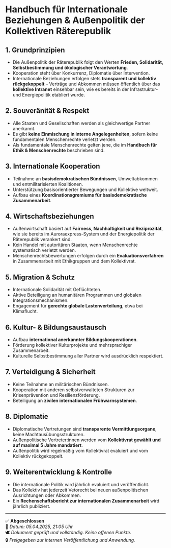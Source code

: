 # Handbuch für Internationale Beziehungen & Außenpolitik der Kollektiven Räterepublik

## 1. Grundprinzipien
- Die Außenpolitik der Räterepublik folgt den Werten **Frieden, Solidarität, Selbstbestimmung und ökologischer Verantwortung**.
- Kooperation steht über Konkurrenz, Diplomatie über Intervention.
- Internationale Beziehungen erfolgen stets **transparent und kollektiv rückgekoppelt** – Verträge und Abkommen müssen öffentlich über das **kollektive Intranet** einsehbar sein, wie es bereits in der Infrastruktur- und Energiepolitik etabliert wurde.

## 2. Souveränität & Respekt
- Alle Staaten und Gesellschaften werden als gleichwertige Partner anerkannt.
- Es gibt **keine Einmischung in interne Angelegenheiten**, sofern keine fundamentalen Menschenrechte verletzt werden.
- Als fundamentale Menschenrechte gelten jene, die im **Handbuch für Ethik & Menschenrechte** beschrieben sind.

## 3. Internationale Kooperation
- Teilnahme an **basisdemokratischen Bündnissen**, Umweltabkommen und entmilitarisierten Koalitionen.
- Unterstützung basisorientierter Bewegungen und Kollektive weltweit.
- Aufbau eines **Koordinationsgremiums für basisdemokratische Zusammenarbeit**.

## 4. Wirtschaftsbeziehungen
- Außenwirtschaft basiert auf **Fairness, Nachhaltigkeit und Reziprozität**, wie sie bereits im Auroraexpress-System und der Energiepolitik der Räterepublik verankert sind.
- Kein Handel mit autoritären Staaten, wenn Menschenrechte systematisch verletzt werden.
- Menschenrechtsbewertungen erfolgen durch ein **Evaluationsverfahren** in Zusammenarbeit mit Ethikgruppen und dem Kollektivrat.

## 5. Migration & Schutz
- Internationale Solidarität mit Geflüchteten.
- Aktive Beteiligung an humanitären Programmen und globalen Integrationsmechanismen.
- Engagement für **gerechte globale Lastenverteilung**, etwa bei Klimaflucht.

## 6. Kultur- & Bildungsaustausch
- Aufbau **international anerkannter Bildungskooperationen**.
- Förderung kollektiver Kulturprojekte und mehrsprachiger Zusammenarbeit.
- Kulturelle Selbstbestimmung aller Partner wird ausdrücklich respektiert.

## 7. Verteidigung & Sicherheit
- Keine Teilnahme an militärischen Bündnissen.
- Kooperation mit anderen selbstverwalteten Strukturen zur Krisenprävention und Resilienzförderung.
- Beteiligung an **zivilen internationalen Frühwarnsystemen**.

## 8. Diplomatie
- Diplomatische Vertretungen sind **transparente Vermittlungsorgane**, keine Machtausübungsstrukturen.
- Außenpolitische Vertreter:innen werden vom **Kollektivrat gewählt und auf maximal 5 Jahre mandatiert**.
- Außenpolitik wird regelmäßig vom Kollektivrat evaluiert und vom Kollektiv rückgekoppelt.

## 9. Weiterentwicklung & Kontrolle
- Die internationale Politik wird jährlich evaluiert und veröffentlicht.
- Das Kollektiv hat jederzeit Vetorecht bei neuen außenpolitischen Ausrichtungen oder Abkommen.
- Ein **Rechenschaftsbericht zur internationalen Zusammenarbeit** wird jährlich publiziert.

---

✅ **Abgeschlossen**  
📅 *Datum: 05.04.2025, 21:05 Uhr*  
🕊️ *Dokument geprüft und vollständig. Keine offenen Punkte.*  
🔒 *Freigegeben zur internen Veröffentlichung und Anwendung.*

